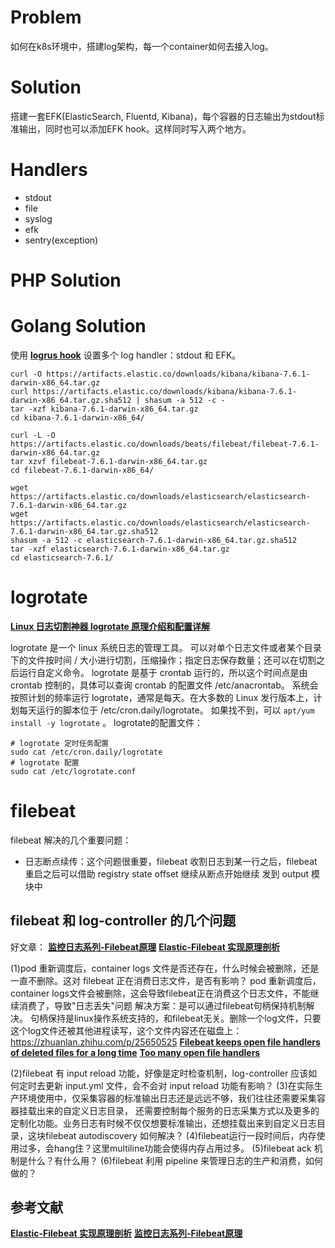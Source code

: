 

# Problem
如何在k8s环境中，搭建log架构，每一个container如何去接入log。

# Solution
搭建一套EFK(ElasticSearch, Fluentd, Kibana)，每个容器的日志输出为stdout标准输出，同时也可以添加EFK hook。这样同时写入两个地方。

# Handlers
* stdout
* file
* syslog
* efk
* sentry(exception)


# PHP Solution


# Golang Solution
使用 **[logrus hook](https://github.com/sirupsen/logrus#hooks)** 设置多个 log handler：stdout 和 EFK。


```shell
curl -O https://artifacts.elastic.co/downloads/kibana/kibana-7.6.1-darwin-x86_64.tar.gz
curl https://artifacts.elastic.co/downloads/kibana/kibana-7.6.1-darwin-x86_64.tar.gz.sha512 | shasum -a 512 -c -
tar -xzf kibana-7.6.1-darwin-x86_64.tar.gz
cd kibana-7.6.1-darwin-x86_64/

curl -L -O https://artifacts.elastic.co/downloads/beats/filebeat/filebeat-7.6.1-darwin-x86_64.tar.gz
tar xzvf filebeat-7.6.1-darwin-x86_64.tar.gz
cd filebeat-7.6.1-darwin-x86_64/

wget https://artifacts.elastic.co/downloads/elasticsearch/elasticsearch-7.6.1-darwin-x86_64.tar.gz
wget https://artifacts.elastic.co/downloads/elasticsearch/elasticsearch-7.6.1-darwin-x86_64.tar.gz.sha512
shasum -a 512 -c elasticsearch-7.6.1-darwin-x86_64.tar.gz.sha512
tar -xzf elasticsearch-7.6.1-darwin-x86_64.tar.gz
cd elasticsearch-7.6.1/

```


# logrotate
**[Linux 日志切割神器 logrotate 原理介绍和配置详解](https://wsgzao.github.io/post/logrotate/)**

logrotate 是一个 linux 系统日志的管理工具。
可以对单个日志文件或者某个目录下的文件按时间 / 大小进行切割，压缩操作；指定日志保存数量；还可以在切割之后运行自定义命令。
logrotate 是基于 crontab 运行的，所以这个时间点是由 crontab 控制的，具体可以查询 crontab 的配置文件 /etc/anacrontab。
系统会按照计划的频率运行 logrotate，通常是每天。在大多数的 Linux 发行版本上，计划每天运行的脚本位于 /etc/cron.daily/logrotate。
如果找不到，可以 `apt/yum install -y logrotate` 。
logrotate的配置文件：
```shell script
# logrotate 定时任务配置
sudo cat /etc/cron.daily/logrotate
# logrotate 配置
sudo cat /etc/logrotate.conf
```


# filebeat
filebeat 解决的几个重要问题：
* 日志断点续传：这个问题很重要，filebeat 收割日志到某一行之后，filebeat 重启之后可以借助 registry state offset 继续从断点开始继续
发到 output 模块中

## filebeat 和 log-controller 的几个问题
好文章：
**[监控日志系列-Filebeat原理](https://kingjcy.github.io/post/monitor/log/collect/filebeat/filebeat-principle)**
**[Elastic-Filebeat 实现原理剖析](https://www.cyhone.com/articles/analysis-of-filebeat/)**

(1)pod 重新调度后，container logs 文件是否还存在，什么时候会被删除，还是一直不删除。这对 filebeat 正在消费日志文件，是否有影响？
pod 重新调度后，container logs文件会被删除，这会导致filebeat正在消费这个日志文件，不能继续消费了，导致"日志丢失"问题
解决方案：是可以通过filebeat句柄保持机制解决。
句柄保持是linux操作系统支持的，和filebeat无关。删除一个log文件，只要这个log文件还被其他进程读写，这个文件内容还在磁盘上：https://zhuanlan.zhihu.com/p/25650525
**[Filebeat keeps open file handlers of deleted files for a long time](https://www.elastic.co/guide/en/beats/filebeat/current/faq-deleted-files-are-not-freed.html)**
**[Too many open file handlers](https://www.elastic.co/guide/en/beats/filebeat/current/open-file-handlers.html)**

(2)filebeat 有 input reload 功能，好像是定时检查机制，log-controller 应该如何定时去更新 input.yml 文件，会不会对 input reload 功能有影响？
(3)在实际生产环境使用中，仅采集容器的标准输出日志还是远远不够，我们往往还需要采集容器挂载出来的自定义日志目录，
还需要控制每个服务的日志采集方式以及更多的定制化功能。业务日志有时候不仅仅想要标准输出，还想挂载出来到自定义日志目录，这块filebeat autodiscovery 如何解决？
(4)filebeat运行一段时间后，内存使用过多，会hang住？这里multiline功能会使得内存占用过多。
(5)filebeat ack 机制是什么？有什么用？
(6)filebeat 利用 pipeline 来管理日志的生产和消费，如何做的？


## 参考文献
**[Elastic-Filebeat 实现原理剖析](https://www.cyhone.com/articles/analysis-of-filebeat/)**
**[监控日志系列-Filebeat原理](https://kingjcy.github.io/post/monitor/log/collect/filebeat/filebeat-principle/)**
